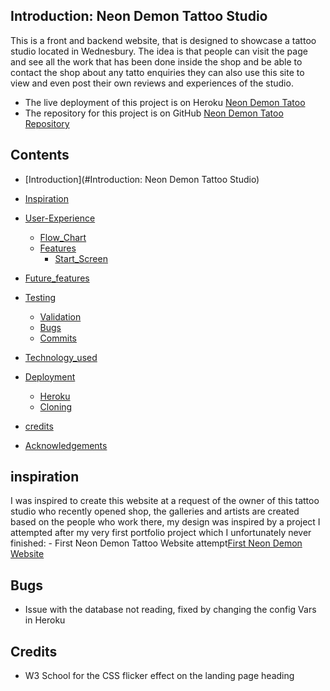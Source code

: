 ## Introduction: Neon Demon Tattoo Studio

This is a front and backend website, that is designed to showcase a tattoo studio located in Wednesbury.
The idea is that people can visit the page and see all the work that has been done inside the shop and be able to contact
the shop about any tatto enquiries they can also use this site to view and even post their own reviews and experiences of the studio. 
 - The live deployment of this project is on Heroku [Neon Demon Tatoo](https://neondemontattoostudio-7b563027908c.herokuapp.com/)
 - The repository for this project is on GitHub [Neon Demon Tatoo Repository](https://github.com/LiamEdwards931/NeonDemonPortfolioProject4?tab=readme-ov-file)
  
## Contents

- [Introduction](#Introduction: Neon Demon Tattoo Studio)
- [Inspiration](#inspiration)
- [User-Experience](#user-experience)
  - [Flow_Chart](#flow-chart)
  - [Features](#features)
    - [Start_Screen](#start-screen)
    
- [Future_features](#future-features)
- [Testing](#testing)
  - [Validation](#technology)
  - [Bugs](#bugs)
  - [Commits](#commits)
- [Technology_used](#technology-used)
- [Deployment](#deployment)
  - [Heroku](#heroku)
  - [Cloning](#cloning-a-repository)
- [credits](#credits)
- [Acknowledgements](#acknowledgments)


## inspiration
I was inspired to create this website at a request of the owner of this tattoo studio who recently opened shop,
the galleries and artists are created based on the people who work there, 
my design was inspired by a project I attempted after my very first portfolio project which I unfortunately never finished:
    - First Neon Demon Tattoo Website attempt[First Neon Demon Website](https://liamedwards931.github.io/neon-demon/)

## Bugs

- Issue with the database not reading, fixed by changing the config Vars in Heroku


## Credits 

- W3 School for the CSS flicker effect on the landing page heading
